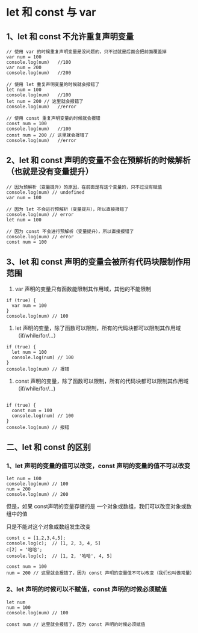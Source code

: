 # let 和 const 与 var 

## 1、let 和 const 不允许重复声明变量

```
// 使用 var 的时候重复声明变量是没问题的，只不过就是后面会把前面覆盖掉
var num = 100
console.log(num)   //100
var num = 200
console.log(num)   //200
```

```
// 使用 let 重复声明变量的时候就会报错了
let num = 100
console.log(num)   //100
let num = 200 // 这里就会报错了
console.log(num)   //error
```

```
// 使用 const 重复声明变量的时候就会报错
const num = 100
console.log(num)   //100
const num = 200 // 这里就会报错了
console.log(num)   //error
```

## 2、let 和 const 声明的变量不会在预解析的时候解析（也就是没有变量提升）

```
// 因为预解析（变量提升）的原因，在前面是有这个变量的，只不过没有赋值
console.log(num) // undefined
var num = 100
```

```
// 因为 let 不会进行预解析（变量提升），所以直接报错了
console.log(num) // error
let num = 100
```

```
// 因为 const 不会进行预解析（变量提升），所以直接报错了
console.log(num) // error
const num = 100
```

## 3、let 和 const 声明的变量会被所有代码块限制作用范围

1. var 声明的变量只有函数能限制其作用域，其他的不能限制

```
if (true) {
  var num = 100
}
console.log(num) // 100
```

1. let 声明的变量，除了函数可以限制，所有的代码块都可以限制其作用域（if/while/for/...）

```
if (true) {
  let num = 100
  console.log(num) // 100
}
console.log(num) // 报错
```

1. const 声明的变量，除了函数可以限制，所有的代码块都可以限制其作用域（if/while/for/...)

```

if (true) {
  const num = 100
  console.log(num) // 100
}
console.log(num) // 报错
```

## 二、let 和 const 的区别

### 1、let 声明的变量的值可以改变，const 声明的变量的值不可以改变

```
let num = 100
console.log(num) // 100
num = 200
console.log(num) // 200 
```

但是，如果 const声明的变量存储的是 一个对象或数组，我们可以改变对象或数组中的值

只是不能对这个对象或数组发生改变

```
const c = [1,2,3,4,5];
console.log(c);  // [1, 2, 3, 4, 5]
c[2] = '哈哈';
console.log(c);  // [1, 2, '哈哈', 4, 5]
```

```
const num = 100
num = 200 // 这里就会报错了，因为 const 声明的变量值不可以改变（我们也叫做常量）
```

### 2、let 声明的时候可以不赋值，const 声明的时候必须赋值

```
let num
num = 100
console.log(num) // 100
```

```
const num // 这里就会报错了，因为 const 声明的时候必须赋值
```



